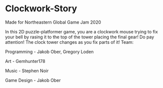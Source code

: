 # Clockwork-Story
Made for Northeastern Global Game Jam 2020

In this 2D puzzle-platformer game, you are a clockwork mouse trying to fix your bell by rasing it to the top of the tower placing the final gear! Do pay attention! The clock tower changes as you fix parts of it!
Team: 

Programming - Jakob Ober, Gregory Loden

Art - Gemhunter178
      
Music - Stephen Noir
      
Game Design - Jakob Ober
      
